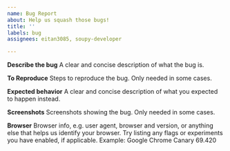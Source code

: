 ```yaml
---
name: Bug Report
about: Help us squash those bugs!
title: ''
labels: bug
assignees: eitan3085, soupy-developer

---
```


**Describe the bug**
A clear and concise description of what the bug is.

**To Reproduce**
Steps to reproduce the bug. Only needed in some cases.

**Expected behavior**
A clear and concise description of what you expected to happen instead.

**Screenshots**
Screenshots showing the bug. Only needed in some cases.

**Browser**
Browser info, e.g. user agent, browser and version, or anything else that helps us identify your browser.
Try listing any flags or experiments you have enabled, if applicable.
Example: Google Chrome Canary 69.420
